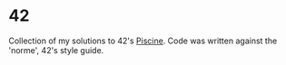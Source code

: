 # 42

Collection of my solutions to 42's [Piscine](https://www.42.us.org/the-university/bootcamp-piscine/). 
Code was written against the 'norme', 42's style guide.